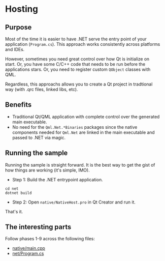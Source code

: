 # Hosting

## Purpose

Most of the time it is easier to have .NET serve the entry point of your application (```Program.cs```). This approach works consistently across platforms and IDEs.

However, sometimes you need great control over how Qt is initialize on start. Or, you have some C/C++ code that needs to be run before the applications stars. Or, you need to register custom ```QObject``` classes with QML.

Regardless, this approachs allows you to create a Qt project in tradtional way (with .qrc files, linked libs, etc).

## Benefits

* Traditional Qt/QML application with complete control over the generated main executable.
* No need for the ```Qml.Net.*Binaries``` packages since the native components needed for ```Qml.Net``` are linked in the main executable and passed to .NET via magic.

## Running the sample

Running the sample is straight forward. It is the best way to get the gist of how things are working (it's simple, IMO).

* Step 1: Build the .NET entrypoint application.
```
cd net
dotnet build
```
* Step 2: Open ```native/NativeHost.pro``` in Qt Creator and run it.

That's it.

## The interesting parts

Follow phases 1-9 across the following files:
* [native/main.cpp](native/main.cpp)
* [net/Program.cs](net/Program.cs)